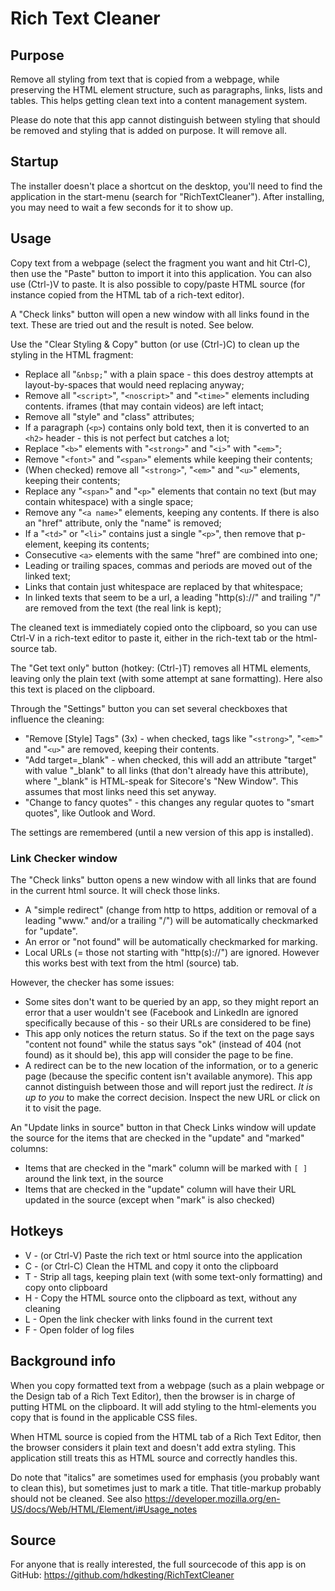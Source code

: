 # Rich Text Cleaner

## Purpose

Remove all styling from text that is copied from a webpage, while preserving the HTML element structure, such as paragraphs, links, lists and tables. This helps getting clean text into a content management system.

Please do note that this app cannot distinguish between styling that should be removed and styling that is added on purpose. It will remove all.

## Startup

The installer doesn't place a shortcut on the desktop, you'll need to find the application in the start-menu (search for "RichTextCleaner"). After installing, you may need to wait a few seconds for it to show up.

## Usage

Copy text from a webpage (select the fragment you want and hit Ctrl-C), then use the "Paste" button to import it into this application. You can also use (Ctrl-)V to paste. It is also possible to copy/paste HTML source (for instance copied from the HTML tab of a rich-text editor).

A "Check links" button will open a new window with all links found in the text. These are tried out and the result is noted. See below.

Use the "Clear Styling & Copy" button (or use (Ctrl-)C) to clean up the styling in the HTML fragment:

* Replace all "`&nbsp;`" with a plain space - this does destroy attempts at layout-by-spaces that would need replacing anyway;
* Remove all "`<script>`", "`<noscript>`" and "`<time>`" elements including contents. iframes (that may contain videos) are left intact;
* Remove all "style" and "class" attributes;
* If a paragraph (`<p>`) contains only bold text, then it is converted to an `<h2>` header - this is not perfect but catches a lot;
* Replace "`<b>`" elements with "`<strong>`" and "`<i>`" with "`<em>`";
* Remove "`<font>`" and "`<span>`" elements while keeping their contents;
* (When checked) remove all "`<strong>`", "`<em>`" and "`<u>`" elements, keeping their contents;
* Replace any "`<span>`" and "`<p>`" elements that contain no text (but may contain whitespace) with a single space;
* Remove any "`<a name>`" elements, keeping any contents. If there is also an "href" attribute, only the "name" is removed;
* If a "`<td>`" or "`<li>`" contains just a single "`<p>`", then remove that p-element, keeping its contents;
* Consecutive `<a>` elements with the same "href" are combined into one;
* Leading or trailing spaces, commas and periods are moved out of the linked text;
* Links that contain just whitespace are replaced by that whitespace;
* In linked texts that seem to be a url, a leading "http(s)://" and trailing "/" are removed from the text (the real link is kept);

The cleaned text is immediately copied onto the clipboard, so you can use Ctrl-V in a rich-text editor to paste it, either in the rich-text tab or the html-source tab.

The "Get text only" button (hotkey: (Ctrl-)T) removes all HTML elements, leaving only the plain text (with some attempt at sane formatting). Here also this text is placed on the clipboard.

Through the "Settings" button you can set several checkboxes that influence the cleaning:

* "Remove [Style] Tags" (3x) - when checked, tags like "`<strong>`", "`<em>`" and "`<u>`" are removed, keeping their contents.
* "Add target=_blank" - when checked, this will add an attribute "target" with value "_blank" to all links (that don't already have this attribute), where "_blank" is HTML-speak for Sitecore's "New Window". This assumes that most links need this set anyway.
* "Change to fancy quotes" - this changes any regular quotes to "smart quotes", like Outlook and Word.

The settings are remembered (until a new version of this app is installed).

### Link Checker window

The "Check links" button opens a new window with all links that are found in the current html source. It will check those links.

* A "simple redirect" (change from http to https, addition or removal of a leading "www." and/or a trailing "/") will be automatically checkmarked for "update".
* An error or "not found" will be automatically checkmarked for marking.
* Local URLs (= those not starting with "http(s)://") are ignored. However this works best with text from the html (source) tab.

However, the checker has some issues:

* Some sites don't want to be queried by an app, so they might report an error that a user wouldn't see (Facebook and LinkedIn are ignored specifically because of this - so their URLs are considered to be fine)
* This app only notices the return status. So if the text on the page says "content not found" while the status says "ok" (instead of 404 (not found) as it should be), this app will consider the page to be fine.
* A redirect can be to the new location of the information, or to a generic page (because the specific content isn't available anymore). This app cannot distinguish between those and will report just the redirect. *It is up to you* to make the correct decision. Inspect the new URL or click on it to visit the page.

An "Update links in source" button in that Check Links window will update the source for the items that are checked in the "update" and "marked" columns:

* Items that are checked in the "mark" column will be marked with `[ ]` around the link text, in the source
* Items that are checked in the "update" column will have their URL updated in the source (except when "mark" is also checked)

## Hotkeys

* V - (or Ctrl-V) Paste the rich text or html source into the application
* C - (or Ctrl-C) Clean the HTML and copy it onto the clipboard
* T - Strip all tags, keeping plain text (with some text-only formatting) and copy onto clipboard
* H - Copy the HTML source onto the clipboard as text, without any cleaning
* L - Open the link checker with links found in the current text
* F - Open folder of log files

## Background info

When you copy formatted text from a webpage (such as a plain webpage or the Design tab of a Rich Text Editor), then the browser is in charge of putting HTML on the clipboard. It will add styling to the html-elements you copy that is found in the applicable CSS files.

When HTML source is copied from the HTML tab of a Rich Text Editor, then the browser considers it plain text and doesn't add extra styling. This application still treats this as HTML source and correctly handles this.

Do note that "italics" are sometimes used for emphasis (you probably want to clean this), but sometimes just to mark a title. That title-markup probably should not be cleaned. See also https://developer.mozilla.org/en-US/docs/Web/HTML/Element/i#Usage_notes

## Source

For anyone that is really interested, the full sourcecode of this app is on GitHub: https://github.com/hdkesting/RichTextCleaner
